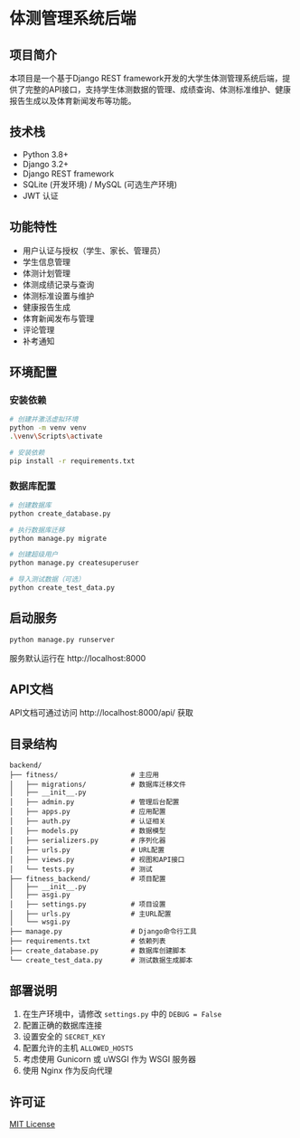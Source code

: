 # 体测管理系统后端

## 项目简介

本项目是一个基于Django REST framework开发的大学生体测管理系统后端，提供了完整的API接口，支持学生体测数据的管理、成绩查询、体测标准维护、健康报告生成以及体育新闻发布等功能。

## 技术栈

- Python 3.8+
- Django 3.2+
- Django REST framework
- SQLite (开发环境) / MySQL (可选生产环境)
- JWT 认证

## 功能特性

- 用户认证与授权（学生、家长、管理员）
- 学生信息管理
- 体测计划管理
- 体测成绩记录与查询
- 体测标准设置与维护
- 健康报告生成
- 体育新闻发布与管理
- 评论管理
- 补考通知

## 环境配置

### 安装依赖

```bash
# 创建并激活虚拟环境
python -m venv venv
.\venv\Scripts\activate

# 安装依赖
pip install -r requirements.txt
```

### 数据库配置

```bash
# 创建数据库
python create_database.py

# 执行数据库迁移
python manage.py migrate

# 创建超级用户
python manage.py createsuperuser

# 导入测试数据（可选）
python create_test_data.py
```

## 启动服务

```bash
python manage.py runserver
```

服务默认运行在 http://localhost:8000

## API文档

API文档可通过访问 http://localhost:8000/api/ 获取

## 目录结构

```
backend/
├── fitness/                  # 主应用
│   ├── migrations/           # 数据库迁移文件
│   ├── __init__.py           
│   ├── admin.py              # 管理后台配置
│   ├── apps.py               # 应用配置
│   ├── auth.py               # 认证相关
│   ├── models.py             # 数据模型
│   ├── serializers.py        # 序列化器
│   ├── urls.py               # URL配置
│   ├── views.py              # 视图和API接口
│   └── tests.py              # 测试
├── fitness_backend/          # 项目配置
│   ├── __init__.py
│   ├── asgi.py
│   ├── settings.py           # 项目设置
│   ├── urls.py               # 主URL配置
│   └── wsgi.py
├── manage.py                 # Django命令行工具
├── requirements.txt          # 依赖列表
├── create_database.py        # 数据库创建脚本
└── create_test_data.py       # 测试数据生成脚本
```

## 部署说明

1. 在生产环境中，请修改 `settings.py` 中的 `DEBUG = False`
2. 配置正确的数据库连接
3. 设置安全的 `SECRET_KEY`
4. 配置允许的主机 `ALLOWED_HOSTS`
5. 考虑使用 Gunicorn 或 uWSGI 作为 WSGI 服务器
6. 使用 Nginx 作为反向代理

## 许可证

[MIT License](LICENSE)

